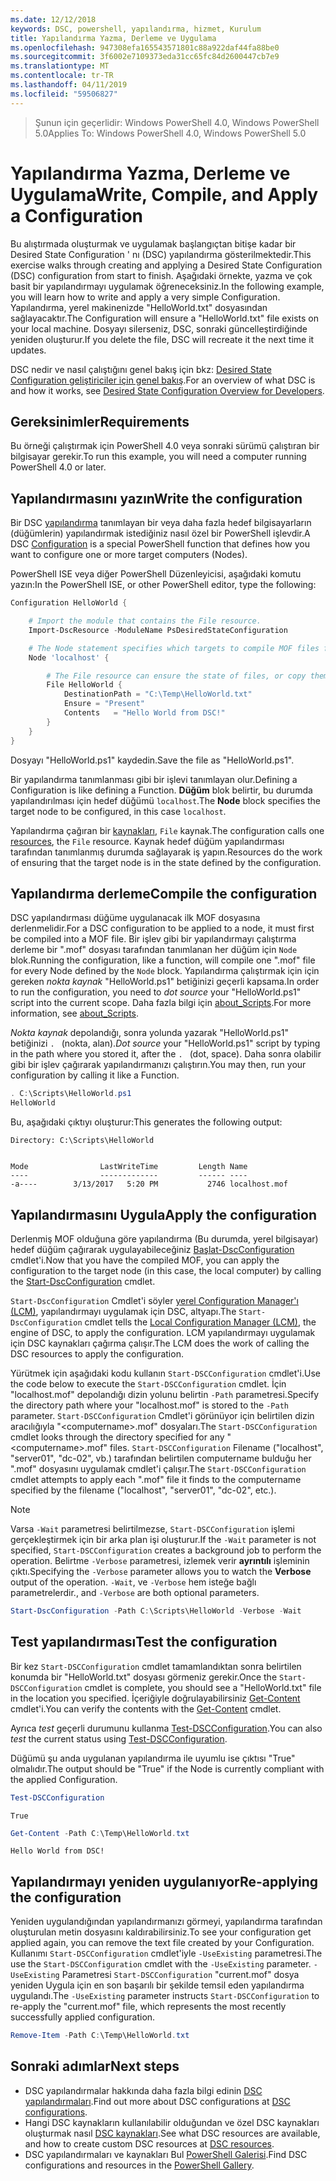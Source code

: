 ```yaml
---
ms.date: 12/12/2018
keywords: DSC, powershell, yapılandırma, hizmet, Kurulum
title: Yapılandırma Yazma, Derleme ve Uygulama
ms.openlocfilehash: 947308efa165543571801c88a922daf44fa88be0
ms.sourcegitcommit: 3f6002e7109373eda31cc65fc84d2600447cb7e9
ms.translationtype: MT
ms.contentlocale: tr-TR
ms.lasthandoff: 04/11/2019
ms.locfileid: "59506827"
---
```

> <span data-ttu-id="73739-103">Şunun için geçerlidir: Windows PowerShell 4.0, Windows PowerShell 5.0</span><span class="sxs-lookup"><span data-stu-id="73739-103">Applies To: Windows PowerShell 4.0, Windows PowerShell 5.0</span></span>

# <a name="write-compile-and-apply-a-configuration"></a><span data-ttu-id="73739-104">Yapılandırma Yazma, Derleme ve Uygulama</span><span class="sxs-lookup"><span data-stu-id="73739-104">Write, Compile, and Apply a Configuration</span></span>

<span data-ttu-id="73739-105">Bu alıştırmada oluşturmak ve uygulamak başlangıçtan bitişe kadar bir Desired State Configuration ' nı (DSC) yapılandırma gösterilmektedir.</span><span class="sxs-lookup"><span data-stu-id="73739-105">This exercise walks through creating and applying a Desired State Configuration (DSC) configuration from start to finish.</span></span>
<span data-ttu-id="73739-106">Aşağıdaki örnekte, yazma ve çok basit bir yapılandırmayı uygulamak öğreneceksiniz.</span><span class="sxs-lookup"><span data-stu-id="73739-106">In the following example, you will learn how to write and apply a very simple Configuration.</span></span> <span data-ttu-id="73739-107">Yapılandırma, yerel makinenizde "HelloWorld.txt" dosyasından sağlayacaktır.</span><span class="sxs-lookup"><span data-stu-id="73739-107">The Configuration will ensure a "HelloWorld.txt" file exists on your local machine.</span></span> <span data-ttu-id="73739-108">Dosyayı silerseniz, DSC, sonraki güncelleştirdiğinde yeniden oluşturur.</span><span class="sxs-lookup"><span data-stu-id="73739-108">If you delete the file, DSC will recreate it the next time it updates.</span></span>

<span data-ttu-id="73739-109">DSC nedir ve nasıl çalıştığını genel bakış için bkz: [Desired State Configuration geliştiriciler için genel bakış](../overview/overview.md).</span><span class="sxs-lookup"><span data-stu-id="73739-109">For an overview of what DSC is and how it works, see [Desired State Configuration Overview for Developers](../overview/overview.md).</span></span>

## <a name="requirements"></a><span data-ttu-id="73739-110">Gereksinimler</span><span class="sxs-lookup"><span data-stu-id="73739-110">Requirements</span></span>

<span data-ttu-id="73739-111">Bu örneği çalıştırmak için PowerShell 4.0 veya sonraki sürümü çalıştıran bir bilgisayar gerekir.</span><span class="sxs-lookup"><span data-stu-id="73739-111">To run this example, you will need a computer running PowerShell 4.0 or later.</span></span>

## <a name="write-the-configuration"></a><span data-ttu-id="73739-112">Yapılandırmasını yazın</span><span class="sxs-lookup"><span data-stu-id="73739-112">Write the configuration</span></span>

<span data-ttu-id="73739-113">Bir DSC [yapılandırma](configurations.md) tanımlayan bir veya daha fazla hedef bilgisayarların (düğümlerin) yapılandırmak istediğiniz nasıl özel bir PowerShell işlevdir.</span><span class="sxs-lookup"><span data-stu-id="73739-113">A DSC [Configuration](configurations.md) is a special PowerShell function that defines how you want to configure one or more target computers (Nodes).</span></span>

<span data-ttu-id="73739-114">PowerShell ISE veya diğer PowerShell Düzenleyicisi, aşağıdaki komutu yazın:</span><span class="sxs-lookup"><span data-stu-id="73739-114">In the PowerShell ISE, or other PowerShell editor, type the following:</span></span>

```powershell
Configuration HelloWorld {

    # Import the module that contains the File resource.
    Import-DscResource -ModuleName PsDesiredStateConfiguration

    # The Node statement specifies which targets to compile MOF files for, when this configuration is executed.
    Node 'localhost' {

        # The File resource can ensure the state of files, or copy them from a source to a destination with persistent updates.
        File HelloWorld {
            DestinationPath = "C:\Temp\HelloWorld.txt"
            Ensure = "Present"
            Contents   = "Hello World from DSC!"
        }
    }
}
```

<span data-ttu-id="73739-115">Dosyayı "HelloWorld.ps1" kaydedin.</span><span class="sxs-lookup"><span data-stu-id="73739-115">Save the file as "HelloWorld.ps1".</span></span>

<span data-ttu-id="73739-116">Bir yapılandırma tanımlanması gibi bir işlevi tanımlayan olur.</span><span class="sxs-lookup"><span data-stu-id="73739-116">Defining a Configuration is like defining a Function.</span></span> <span data-ttu-id="73739-117">**Düğüm** blok belirtir, bu durumda yapılandırılması için hedef düğümü `localhost`.</span><span class="sxs-lookup"><span data-stu-id="73739-117">The **Node** block specifies the target node to be configured, in this case `localhost`.</span></span>

<span data-ttu-id="73739-118">Yapılandırma çağıran bir [kaynakları](../resources/resources.md), `File` kaynak.</span><span class="sxs-lookup"><span data-stu-id="73739-118">The configuration calls one [resources](../resources/resources.md), the `File` resource.</span></span> <span data-ttu-id="73739-119">Kaynak hedef düğüm yapılandırması tarafından tanımlanmış durumda sağlayarak iş yapın.</span><span class="sxs-lookup"><span data-stu-id="73739-119">Resources do the work of ensuring that the target node is in the state defined by the configuration.</span></span>

## <a name="compile-the-configuration"></a><span data-ttu-id="73739-120">Yapılandırma derleme</span><span class="sxs-lookup"><span data-stu-id="73739-120">Compile the configuration</span></span>

<span data-ttu-id="73739-121">DSC yapılandırması düğüme uygulanacak ilk MOF dosyasına derlenmelidir.</span><span class="sxs-lookup"><span data-stu-id="73739-121">For a DSC configuration to be applied to a node, it must first be compiled into a MOF file.</span></span>
<span data-ttu-id="73739-122">Bir işlev gibi bir yapılandırmayı çalıştırma derleme bir ".mof" dosyası tarafından tanımlanan her düğüm için `Node` blok.</span><span class="sxs-lookup"><span data-stu-id="73739-122">Running the configuration, like a function, will compile one ".mof" file for every Node defined by the `Node` block.</span></span>
<span data-ttu-id="73739-123">Yapılandırma çalıştırmak için için gereken *nokta kaynak* "HelloWorld.ps1" betiğinizi geçerli kapsama.</span><span class="sxs-lookup"><span data-stu-id="73739-123">In order to run the configuration, you need to *dot source* your "HelloWorld.ps1" script into the current scope.</span></span>
<span data-ttu-id="73739-124">Daha fazla bilgi için [about_Scripts](/powershell/module/microsoft.powershell.core/about/about_scripts?view=powershell-6#script-scope-and-dot-sourcing).</span><span class="sxs-lookup"><span data-stu-id="73739-124">For more information, see [about_Scripts](/powershell/module/microsoft.powershell.core/about/about_scripts?view=powershell-6#script-scope-and-dot-sourcing).</span></span>

<!-- markdownlint-disable MD038 -->
<span data-ttu-id="73739-125">*Nokta kaynak* depolandığı, sonra yolunda yazarak "HelloWorld.ps1" betiğinizi `. ` (nokta, alan).</span><span class="sxs-lookup"><span data-stu-id="73739-125">*Dot source* your "HelloWorld.ps1" script by typing in the path where you stored it, after the `. ` (dot, space).</span></span> <span data-ttu-id="73739-126">Daha sonra olabilir gibi bir işlev çağırarak yapılandırmanızı çalıştırın.</span><span class="sxs-lookup"><span data-stu-id="73739-126">You may then, run your configuration by calling it like a Function.</span></span>
<!-- markdownlint-enable MD038 -->

```powershell
. C:\Scripts\HelloWorld.ps1
HelloWorld
```

<span data-ttu-id="73739-127">Bu, aşağıdaki çıktıyı oluşturur:</span><span class="sxs-lookup"><span data-stu-id="73739-127">This generates the following output:</span></span>

```output
Directory: C:\Scripts\HelloWorld


Mode                LastWriteTime         Length Name
----                -------------         ------ ----
-a----        3/13/2017   5:20 PM           2746 localhost.mof
```

## <a name="apply-the-configuration"></a><span data-ttu-id="73739-128">Yapılandırmasını Uygula</span><span class="sxs-lookup"><span data-stu-id="73739-128">Apply the configuration</span></span>

<span data-ttu-id="73739-129">Derlenmiş MOF olduğuna göre yapılandırma (Bu durumda, yerel bilgisayar) hedef düğüm çağırarak uygulayabileceğiniz [Başlat-DscConfiguration](/powershell/module/psdesiredstateconfiguration/start-dscconfiguration) cmdlet'i.</span><span class="sxs-lookup"><span data-stu-id="73739-129">Now that you have the compiled MOF, you can apply the configuration to the target node (in this case, the local computer) by calling the [Start-DscConfiguration](/powershell/module/psdesiredstateconfiguration/start-dscconfiguration) cmdlet.</span></span>

<span data-ttu-id="73739-130">`Start-DscConfiguration` Cmdlet'i söyler [yerel Configuration Manager'ı (LCM)](../managing-nodes/metaConfig.md), yapılandırmayı uygulamak için DSC, altyapı.</span><span class="sxs-lookup"><span data-stu-id="73739-130">The `Start-DscConfiguration` cmdlet tells the [Local Configuration Manager (LCM)](../managing-nodes/metaConfig.md), the engine of DSC, to apply the configuration.</span></span>
<span data-ttu-id="73739-131">LCM yapılandırmayı uygulamak için DSC kaynakları çağırma çalışır.</span><span class="sxs-lookup"><span data-stu-id="73739-131">The LCM does the work of calling the DSC resources to apply the configuration.</span></span>

<span data-ttu-id="73739-132">Yürütmek için aşağıdaki kodu kullanın `Start-DSCConfiguration` cmdlet'i.</span><span class="sxs-lookup"><span data-stu-id="73739-132">Use the code below to execute the `Start-DSCConfiguration` cmdlet.</span></span> <span data-ttu-id="73739-133">İçin "localhost.mof" depolandığı dizin yolunu belirtin `-Path` parametresi.</span><span class="sxs-lookup"><span data-stu-id="73739-133">Specify the directory path where your "localhost.mof" is stored to the `-Path` parameter.</span></span> <span data-ttu-id="73739-134">`Start-DSCConfiguration` Cmdlet'i görünüyor için belirtilen dizin aracılığıyla "\<computername\>.mof" dosyaları.</span><span class="sxs-lookup"><span data-stu-id="73739-134">The `Start-DSCConfiguration` cmdlet looks through the directory specified for any "\<computername\>.mof" files.</span></span> <span data-ttu-id="73739-135">`Start-DSCConfiguration` Filename ("localhost", "server01", "dc-02", vb.) tarafından belirtilen computername bulduğu her ".mof" dosyasını uygulamak cmdlet'i çalışır.</span><span class="sxs-lookup"><span data-stu-id="73739-135">The `Start-DSCConfiguration` cmdlet attempts to apply each ".mof" file it finds to the computername specified by the filename ("localhost", "server01", "dc-02", etc.).</span></span>

> [!NOTE]
> <span data-ttu-id="73739-136">Varsa `-Wait` parametresi belirtilmezse, `Start-DSCConfiguration` işlemi gerçekleştirmek için bir arka plan işi oluşturur.</span><span class="sxs-lookup"><span data-stu-id="73739-136">If the `-Wait` parameter is not specified, `Start-DSCConfiguration` creates a background job to perform the operation.</span></span> <span data-ttu-id="73739-137">Belirtme `-Verbose` parametresi, izlemek verir **ayrıntılı** işleminin çıktı.</span><span class="sxs-lookup"><span data-stu-id="73739-137">Specifying the `-Verbose` parameter allows you to watch the **Verbose** output of the operation.</span></span> `-Wait`<span data-ttu-id="73739-138">, ve `-Verbose` hem isteğe bağlı parametrelerdir.</span><span class="sxs-lookup"><span data-stu-id="73739-138">, and `-Verbose` are both optional parameters.</span></span>

```powershell
Start-DscConfiguration -Path C:\Scripts\HelloWorld -Verbose -Wait
```

## <a name="test-the-configuration"></a><span data-ttu-id="73739-139">Test yapılandırması</span><span class="sxs-lookup"><span data-stu-id="73739-139">Test the configuration</span></span>

<span data-ttu-id="73739-140">Bir kez `Start-DSCConfiguration` cmdlet tamamlandıktan sonra belirtilen konumda bir "HelloWorld.txt" dosyası görmeniz gerekir.</span><span class="sxs-lookup"><span data-stu-id="73739-140">Once the `Start-DSCConfiguration` cmdlet is complete, you should see a "HelloWorld.txt" file in the location you specified.</span></span> <span data-ttu-id="73739-141">İçeriğiyle doğrulayabilirsiniz [Get-Content](/powershell/module/microsoft.powershell.management/get-content) cmdlet'i.</span><span class="sxs-lookup"><span data-stu-id="73739-141">You can verify the contents with the [Get-Content](/powershell/module/microsoft.powershell.management/get-content) cmdlet.</span></span>

<span data-ttu-id="73739-142">Ayrıca *test* geçerli durumunu kullanma [Test-DSCConfiguration](/powershell/module/psdesiredstateconfiguration/Test-DSCConfiguration).</span><span class="sxs-lookup"><span data-stu-id="73739-142">You can also *test* the current status using [Test-DSCConfiguration](/powershell/module/psdesiredstateconfiguration/Test-DSCConfiguration).</span></span>

<span data-ttu-id="73739-143">Düğümü şu anda uygulanan yapılandırma ile uyumlu ise çıktısı "True" olmalıdır.</span><span class="sxs-lookup"><span data-stu-id="73739-143">The output should be "True" if the Node is currently compliant with the applied Configuration.</span></span>

```powershell
Test-DSCConfiguration
```

```output
True
```

```powershell
Get-Content -Path C:\Temp\HelloWorld.txt
```

```output
Hello World from DSC!
```

## <a name="re-applying-the-configuration"></a><span data-ttu-id="73739-144">Yapılandırmayı yeniden uygulanıyor</span><span class="sxs-lookup"><span data-stu-id="73739-144">Re-applying the configuration</span></span>

<span data-ttu-id="73739-145">Yeniden uygulandığından yapılandırmanızı görmeyi, yapılandırma tarafından oluşturulan metin dosyasını kaldırabilirsiniz.</span><span class="sxs-lookup"><span data-stu-id="73739-145">To see your configuration get applied again, you can remove the text file created by your Configuration.</span></span> <span data-ttu-id="73739-146">Kullanımı `Start-DSCConfiguration` cmdlet'iyle `-UseExisting` parametresi.</span><span class="sxs-lookup"><span data-stu-id="73739-146">The use the `Start-DSCConfiguration` cmdlet with the `-UseExisting` parameter.</span></span> <span data-ttu-id="73739-147">`-UseExisting` Parametresi `Start-DSCConfiguration` "current.mof" dosya yeniden Uygula için en son başarılı bir şekilde temsil eden yapılandırma uygulandı.</span><span class="sxs-lookup"><span data-stu-id="73739-147">The `-UseExisting` parameter instructs `Start-DSCConfiguration` to re-apply the "current.mof" file, which represents the most recently successfully applied configuration.</span></span>

```powershell
Remove-Item -Path C:\Temp\HelloWorld.txt
```

## <a name="next-steps"></a><span data-ttu-id="73739-148">Sonraki adımlar</span><span class="sxs-lookup"><span data-stu-id="73739-148">Next steps</span></span>

- <span data-ttu-id="73739-149">DSC yapılandırmalar hakkında daha fazla bilgi edinin [DSC yapılandırmaları](configurations.md).</span><span class="sxs-lookup"><span data-stu-id="73739-149">Find out more about DSC configurations at [DSC configurations](configurations.md).</span></span>
- <span data-ttu-id="73739-150">Hangi DSC kaynakların kullanılabilir olduğundan ve özel DSC kaynakları oluşturmak nasıl [DSC kaynakları](../resources/resources.md).</span><span class="sxs-lookup"><span data-stu-id="73739-150">See what DSC resources are available, and how to create custom DSC resources at [DSC resources](../resources/resources.md).</span></span>
- <span data-ttu-id="73739-151">DSC yapılandırmaları ve kaynakları Bul [PowerShell Galerisi](https://www.powershellgallery.com/).</span><span class="sxs-lookup"><span data-stu-id="73739-151">Find DSC configurations and resources in the [PowerShell Gallery](https://www.powershellgallery.com/).</span></span>
